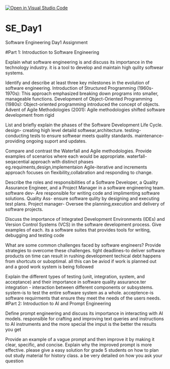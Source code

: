 [![Open in Visual Studio Code](https://classroom.github.com/assets/open-in-vscode-2e0aaae1b6195c2367325f4f02e2d04e9abb55f0b24a779b69b11b9e10269abc.svg)](https://classroom.github.com/online_ide?assignment_repo_id=15684954&assignment_repo_type=AssignmentRepo)
# SE_Day1
Software Engineering Day1 Assignment

#Part 1: Introduction to Software Engineering

Explain what software engineering is and discuss its importance in the technology industry.
it is a tool to develop and maintain high qulity softwear systems.

Identify and describe at least three key milestones in the evolution of software engineering.
Introduction of Structured Programming (1960s-1970s): This approach emphasized breaking down programs into smaller, manageable functions.
Development of Object-Oriented Programming (1980s): Object-oriented programming introduced the concept of objects.
Advent of Agile Methodologies (2001): Agile methodologies shifted software development from rigid

List and briefly explain the phases of the Software Development Life Cycle.
design- creating high level detaild softwear,architecture.
testing- conducting tests to ensure softwear meets quality standards.
maintenance- providing ongoing suport and updates.


Compare and contrast the Waterfall and Agile methodologies. Provide examples of scenarios where each would be appropriate.
waterfall- seqacential approach with distinct phases eg.requiments,design,implementaion 
Agile-iterative and increments approach focuses on flexibility,collabration and responding to change.

Describe the roles and responsibilities of a Software Developer, a Quality Assurance Engineer, and a Project Manager in a software engineering team.
software dev- Are responsible for writing code and implimenting software solutions.
Quality Ass- ensure software qulity by designing and executing test plans.
Project manager- Oversee the planning,execution and delivery of software projects.

Discuss the importance of Integrated Development Environments (IDEs) and Version Control Systems (VCS) in the software development process. Give examples of each.
its a software suites that provides tools for writing, debugging and testing code

What are some common challenges faced by software engineers? Provide strategies to overcome these challenges.
tight deadlines-to deliver software products on time can result in rushing development
techical debt happens from shortcuts or suboptimal.
all this can be aviod if work is planned out and a good work system is being followed



Explain the different types of testing (unit, integration, system, and acceptance) and their importance in software quality assurance.ter
integration - interaction between different components or subsystems.
system-is to test the entire software system as a whole.
acceptence-is software requirments that ensure they meet the needs of the users needs.
#Part 2: Introduction to AI and Prompt Engineering


Define prompt engineering and discuss its importance in interacting with AI models.
responsible for crafting and improving text queries and instructions to AI instruments and the more special the imput is the better the results you get

Provide an example of a vague prompt and then improve it by making it clear, specific, and concise. Explain why the improved prompt is more effective.
please give a easy solution for grade 5 students on how to plan out study material for history class.
a be very detailed on how you ask your question
